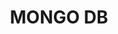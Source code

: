 ---
title: MONGO DB
tag: mongodb
description: Mongo DB 연구실  
# image: /files/authors/kjham.ham.jpg
# cover: /files/covers/proms_profile_cover.jpg
---